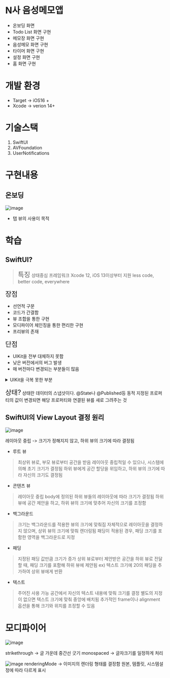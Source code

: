 # N사 음성메모앱 
- 온보딩 화면
- Todo List 화면 구현
- 메모장 화면 구현
- 음성메모 화면 구현
- 타이머 화면 구현
- 설정 화면 구현
- 홈 화면 구현

# 개발 환경
- Target -> iOS16 +
- Xcode -> verion 14+

# 기술스택
1. SwiftUI
2. AVFoundation
3. UserNotifications



# 구현내용

## 온보딩
![image](https://hackmd.io/_uploads/ryiX2QK1yg.png)
- 탭 뷰의 사용이 목적




# 학습

## SwiftUI?

> <span style="font-size:150%">특징</span>
> 상태중심 프레임워크
> Xcode 12, iOS 13이상부터 지원
> less code, better code, everywhere

<span style="font-size:150%">장점</span>
- 선언적 구문
- 코드가 간결함
- 뷰 조합을 통한 구현
- 모디파이어 체인징을 통한 편리한 구현
- 프리뷰의 존재


<span style="font-size:150%">단점</span>
- UIKit을 전부 대체하지 못함
- 낮은 버전에서의 버그 발생
- 매 버전마다 변경되는 부분들이 많음

<details>
  <summary>UIKit을 극복 못한 부분</summary>
  SwiftUI가 UIKit을 완전히 대체하지 못하는 기능적인 측면에서의 차이점은 다음과 같습니다:

1. **UIScrollView의 정교한 커스터마이징**:  
   SwiftUI의 `ScrollView`는 기본적인 스크롤 동작만을 지원하며, 스크롤 위치를 세밀하게 제어하거나 페이지 스크롤, 스크롤 이벤트 감지는 UIKit의 `UIScrollView`가 더 강력합니다.

2. **UICollectionView의 복잡한 레이아웃 지원 부족**:  
   SwiftUI의 `LazyVGrid`와 `LazyHGrid`는 단순한 그리드 레이아웃만 지원하지만, UIKit의 `UICollectionView`는 다양한 레이아웃(예: 그리드, 리스트, 카드 레이아웃)을 정교하게 커스터마이징할 수 있습니다.

3. **UITableView의 다양한 기능 부족**:  
   SwiftUI의 `List`는 기본적인 테이블 목록만 제공하지만, UIKit의 `UITableView`는 섹션, 인덱스 바, 셀 슬라이드 동작, 셀 확장/축소, 다중 선택 등의 기능을 더 정교하게 구현할 수 있습니다.

4. **뷰 컨트롤러 라이프사이클**:  
   SwiftUI는 선언형으로 뷰를 관리하지만, UIKit의 `UIViewController`는 뷰 컨트롤러의 생명 주기(예: `viewWillAppear`, `viewDidLoad`)를 세밀하게 제어할 수 있어, 복잡한 상태 관리나 뷰 간의 전환에서 더 많은 유연성을 제공합니다.

5. **애니메이션 제어**:  
   SwiftUI의 애니메이션은 단순하고 직관적이지만, UIKit의 `UIViewPropertyAnimator`나 `Core Animation`을 통해 복잡하고 세밀한 애니메이션 제어가 가능합니다.

6. **UIGestureRecognizer**:  
   SwiftUI는 기본적인 제스처(탭, 스와이프, 드래그 등)를 제공하지만, UIKit의 `UIGestureRecognizer`는 제스처 인식의 세밀한 조정 및 복합 제스처 지원(예: 길게 누르기 후 드래그)을 가능하게 합니다.

7. **Custom Transitions**:  
   SwiftUI는 화면 전환 시 기본적인 애니메이션만 제공하지만, UIKit에서는 커스텀 전환 애니메이션을 정교하게 제어할 수 있어 화면 간의 전환을 더 세밀하게 조작할 수 있습니다.

8. **Alert 및 Action Sheet 커스터마이징**:  
   SwiftUI의 `Alert` 및 `ActionSheet`는 단순한 경고창만 지원하지만, UIKit의 `UIAlertController`는 더 복잡한 사용자 정의가 가능합니다. 예를 들어, 이미지 삽입, 다중 액션 추가 등이 가능합니다.

9. **Split View 및 Multiple Window 지원**:  
   UIKit의 `UISplitViewController`는 iPad에서 두 개 이상의 뷰를 나란히 보여줄 수 있으며, SwiftUI는 이런 복잡한 레이아웃을 완전히 지원하지 못합니다. 또한, UIKit에서는 여러 개의 윈도우를 지원하는 기능이 있지만, SwiftUI는 아직 이 부분에서 제약이 있습니다.

10. **Text Field 커스터마이징**:  
    SwiftUI의 `TextField`는 단순한 텍스트 입력만 지원하는 반면, UIKit의 `UITextField`는 더 복잡한 입력 커스터마이징(입력 필터, 커스텀 키보드, 입력 시 애니메이션 등)이 가능합니다.

11. **Background Task 및 Advanced Multitasking**:  
    SwiftUI는 백그라운드 작업 처리가 간소화되어 있지만, UIKit에서는 백그라운드 작업을 세밀하게 제어할 수 있는 `URLSession`, `Background Fetch`, `Background App Refresh` 등의 기능을 제공합니다.

12. **캘린더 및 날짜 선택 커스터마이징**:  
    SwiftUI의 `DatePicker`는 단순한 날짜 및 시간 선택만 가능하지만, UIKit의 `UIDatePicker`는 모드, 지역화, 시간대 등 다양한 옵션을 더 세밀하게 제어할 수 있습니다.

13. **Camera 및 Media 기능 제어**:  
    SwiftUI는 기본적인 미디어 기능만 지원하는 반면, UIKit은 `UIImagePickerController` 등을 통해 카메라, 사진 라이브러리, 비디오 녹화 등을 더 세밀하게 제어할 수 있습니다.

14. **상태 관리와 데이터 흐름 제어**:  
    SwiftUI는 `@State`, `@Binding`, `@Environment`와 같은 방식으로 상태를 관리하지만, UIKit에서는 뷰 컨트롤러 간의 데이터 전달, 상태 보존 및 복구, 사용자 정의 상태 관리가 더 유연하게 가능합니다.

이처럼 SwiftUI는 간단한 UI 구성에 적합하지만, 복잡한 사용자 정의나 세밀한 제어가 필요한 기능에서는 아직 UIKit이 더 적합한 경우가 많습니다.
</details>


<span style="font-size:150%">상태?</span>
상태란 데이터의 스냅샷이다.
@State나 @Published등 동적 지정된 프로퍼티의 값이 변경되면 해당 프로퍼티와 연결된 뷰를 새로 그려주는 것

## SwiftUI의 View Layout 결정 원리
![image](https://hackmd.io/_uploads/H1ZQhfKyJx.png)


레이아웃 중립 -> 크기가 정해지지 않고, 하위 뷰의 크기에 따라 결정됨

- 루트 뷰
> 최상위 뷰로, 부모 뷰로부터 공간을 받음
> 레이아웃 중립적일 수 있으나, 시스템에 의해 초기 크기가 결정됨
> 하위 뷰에게 공간 할당을 위임하고, 하위 뷰의 크기에 따라 자신의 크기도 결정됨

- 콘텐츠 뷰
> 레이아웃 중립
> body에 정의된 하위 뷰들의 레이아웃에 따라 크기가 결정됨
> 하위 뷰에 공간 제안을 하고, 하위 뷰의 크기에 맞추어 자신의 크기를 조정함

- 백그라운드
> 크기는 백그라운드를 적용한 뷰의 크기에 맞춰짐
> 자체적으로 레이아웃을 결정하지 않으며, 상위 뷰의 크기에 맞춰 렌더링됨
> 패딩이 적용된 경우, 패딩 크기를 포함한 영역을 백그라운드로 지정

- 패딩
> 지정된 패딩 값만큼 크기가 증가
> 상위 뷰로부터 제안받은 공간을 하위 뷰로 전달할 때, 패딩 크기를 포함해 하위 뷰에 제안됨
> ex) 텍스트 크기에 20의 패딩을 추가하여 상위 뷰에게 반환

- 텍스트
> 주어진 사용 가능 공간에서 자신의 텍스트 내용에 맞춰 크기를 결정
> 별도의 지정이 없으면 텍스트 크기에 맞춰 중앙에 배치됨
> 추가적인 frame이나 alignment 옵션을 통해 크기와 위치를 조정할 수 있음
 
 
 # 모디파이어
 
 ![image](https://hackmd.io/_uploads/B1uu3QK11e.png)

strikethrough -> 글 가운데 중간선 긋기
monospaced -> 글자크기를 일정하게 처리



![image](https://hackmd.io/_uploads/ryexpQKyke.png)
renderingMode -> 이미지의 렌더링 형태를 결정함 원본, 템플릿, 시스템설정에 따라 다르게 표시

 
